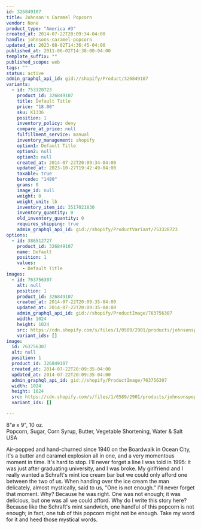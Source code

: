 ```yaml
---
id: 326849107
title: Johnson's Caramel Popcorn
vendor: None
product_type: "America #3"
created_at: 2014-07-22T20:09:34-04:00
handle: johnsons-caramel-popcorn
updated_at: 2023-08-02T14:36:45-04:00
published_at: 2011-06-02T14:38:00-04:00
template_suffix: ""
published_scope: web
tags: ""
status: active
admin_graphql_api_id: gid://shopify/Product/326849107
variants:
  - id: 753320723
    product_id: 326849107
    title: Default Title
    price: "18.00"
    sku: K1336
    position: 1
    inventory_policy: deny
    compare_at_price: null
    fulfillment_service: manual
    inventory_management: shopify
    option1: Default Title
    option2: null
    option3: null
    created_at: 2014-07-22T20:09:34-04:00
    updated_at: 2023-10-27T19:42:49-04:00
    taxable: true
    barcode: "1480"
    grams: 0
    image_id: null
    weight: 0
    weight_unit: lb
    inventory_item_id: 3517021830
    inventory_quantity: 0
    old_inventory_quantity: 0
    requires_shipping: true
    admin_graphql_api_id: gid://shopify/ProductVariant/753320723
options:
  - id: 386512727
    product_id: 326849107
    name: Default
    position: 1
    values:
      - Default Title
images:
  - id: 763756307
    alt: null
    position: 1
    product_id: 326849107
    created_at: 2014-07-22T20:09:35-04:00
    updated_at: 2014-07-22T20:09:35-04:00
    admin_graphql_api_id: gid://shopify/ProductImage/763756307
    width: 1024
    height: 1024
    src: https://cdn.shopify.com/s/files/1/0589/2901/products/johnsonspop.jpeg?v=1406074175
    variant_ids: []
image:
  id: 763756307
  alt: null
  position: 1
  product_id: 326849107
  created_at: 2014-07-22T20:09:35-04:00
  updated_at: 2014-07-22T20:09:35-04:00
  admin_graphql_api_id: gid://shopify/ProductImage/763756307
  width: 1024
  height: 1024
  src: https://cdn.shopify.com/s/files/1/0589/2901/products/johnsonspop.jpeg?v=1406074175
  variant_ids: []

---
```


8"ø x 9", 10 oz.  
Popcorn, Sugar, Corn Syrup, Butter, Vegetable Shortening, Water & Salt  
USA

Air-popped and hand-churned since 1940 on the Boardwalk in Ocean City, it's a butter and caramel explosion all in one, and a very momentous moment in time. It's hard to stop. I'll never forget a line I was told in 1995: it was just after graduating university, and I was broke. My girlfriend and I really wanted a Schraft's mint ice cream bar but we could only afford one between the two of us. When handing over the ice cream the man delicately, almost mystically, said to us, "One is not enough." I'll never forget that moment. Why? Because he was right. One was not enough; it was delicious, but one was all we could afford. Why do I write this story here? Because like the Schraft's mint sandwich, one handful of this popcorn is not enough; in fact, one tub of this popcorn might not be enough. Take my word for it and heed those mystical words.